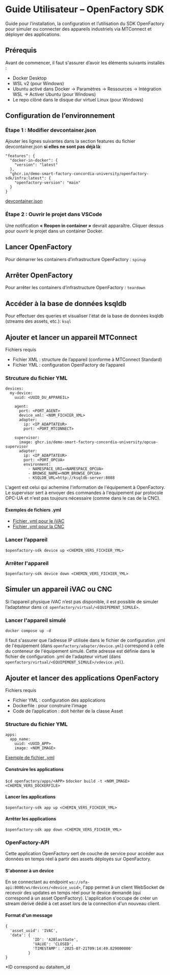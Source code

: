 # Guide Utilisateur – OpenFactory SDK
Guide pour l’installation, la configuration et l’utilisation du SDK OpenFactory pour simuler ou connecter des appareils industriels via MTConnect et déployer des applications.

## Prérequis
Avant de commencer, il faut s'assurer d’avoir les éléments suivants installés :
- Docker Desktop
- WSL v2 (pour Windows)
- Ubuntu activé dans Docker
→ Paramètres → Ressources → Intégration WSL → Activer Ubuntu (pour Windows)
- Le repo clôné dans le disque dur virtuel Linux (pour Windows)

## Configuration de l’environnement
### Étape 1 : Modifier devcontainer.json
Ajouter les lignes suivantes dans la section features du fichier devcontainer.json **si elles ne sont pas déjà là**:
```
"features": {
  "docker-in-docker": {
    "version": "latest"
  },
  "ghcr.io/demo-smart-factory-concordia-university/openfactory-sdk/infra:latest": {
    "openfactory-version": "main"
  }
}
```
[devcontainer.json](.devcontainer/devcontainer.json)

### Étape 2 : Ouvrir le projet dans VSCode
Une notification **« Reopen in container »** devrait apparaître. Cliquer dessus pour ouvrir le projet dans un container Docker.

## Lancer OpenFactory
Pour démarrer les containers d’infrastructure OpenFactory :
`spinup`

## Arrêter OpenFactory
Pour arrêter les containers d’infrastructure OpenFactory :
`teardown`

## Accéder à la base de données ksqldb
Pour effectuer des queries et visualiser l'état de la base de données ksqldb (streams des assets, etc.):
`ksql`

## Ajouter et lancer un appareil MTConnect
Fichiers requis
- Fichier XML : structure de l’appareil (conforme à MTConnect Standard)
- Fichier YML : configuration OpenFactory de l’appareil

### Strcuture du fichier YML
```
devices:
  my-device:
    uuid: <UUID_DU_APPAREIL>

    agent:
      port: <PORT_AGENT>
      device_xml: <NOM_FICHIER_XML>
      adapter:
        ip: <IP_ADAPTATEUR>
        port: <PORT_MTCONNECT>

    supervisor:
      image: ghcr.io/demo-smart-factory-concordia-university/opcua-supervisor
      adapter:
        ip: <IP_ADAPTATEUR>
        port: <PORT_OPCUA>
        environment:
          - NAMESPACE_URI=<NAMESPACE_OPCUA>
          - BROWSE_NAME=<NOM_BROWSE_OPCUA>
          - KSQLDB_URL=http://ksqldb-server:8088
```
L'agent est celui qui achemine l'information de l'équipement à OpenFactory. Le supervisor sert à envoyer des commandes à l'équipement par protocole OPC-UA et n'est pas toujours nécessaire (comme dans le cas de la CNC).

#### Exemples de fichiers .yml
- [Fichier .yml pour le iVAC](/openfactory/adapter/ivac.yml)
- [Fichier .yml pour la CNC](/openfactory/adapter/cnc.yml)


### Lancer l’appareil
`$openfactory-sdk device up <CHEMIN_VERS_FICHIER_YML>`

### Arrêter l'appareil
`$openfactory-sdk device down <CHEMIN_VERS_FICHIER_YML>`

## Simuler un appareil iVAC ou CNC
Si l’appareil physique iVAC n’est pas disponible, il est possible de simuler l’adaptateur dans
`cd openfactory/virtual/<EQUIPEMENT_SIMULÉ>`.
### Lancer l'appareil simulé
`docker compose up -d`

Il faut s'assurer que l’adresse IP utilisée dans le fichier de configuration .yml de l'équipement (dans `openfactory/adapter/device.yml`) correspond à celle du conteneur de l'équipement simulé. Cette adresse est définie dans le fichier de configuration .yml de l'adapteur virtuel (dans `openfactory/virtual/<EQUIPEMENT_SIMULÉ>/vdevice.yml`).

## Ajouter et lancer des applications OpenFactory
Fichiers requis
- Fichier YML : configuration des applications
- Dockerfile : pour construire l’image
- Code de l’application : doit hériter de la classe Asset
### Structure du fichier YML
```
apps:
  app_name:
    uuid: <UUID_APP>
    image: <NOM_IMAGE>
```
[Exemple de fichier .yml](/openfactory/apps/apps.yml)

#### Construire les applications
`$cd openfactory/apps/<APP>`
`$docker build -t <NOM_IMAGE> <CHEMIN_VERS_DOCKERFILE>`

#### Lancer les applications
`$openfactory-sdk app up <CHEMIN_VERS_FICHIER_YML>`

#### Arrêter les applications
`$openfactory-sdk app down <CHEMIN_VERS_FICHIER_YML>`

### OpenFactory-API
Cette application OpenFactory sert de couche de service pour accéder aux données en temps réel à partir des assets déployés sur OpenFactory. 
#### S'abonner à un device
En se connectant au endpoint `ws://ofa-api:8000/ws/devices/<device_uuid>`, l'app permet à un client WebSocket de recevoir des updates en temps réel pour le device demandé (qui correspond à un asset OpenFactory). L'application s'occupe de créer un stream dérivé dédié à cet asset lors de la connection d'un nouveau client.
#### Format d'un message 
```
{
  'asset_uuid': 'IVAC',
  'data': {
            'ID': 'A2BlastGate',
            'VALUE': 'CLOSED',
            'TIMESTAMP': '2025-07-21T09:14:49.829000000'
          }
}
```
*ID correspond au dataitem_id





